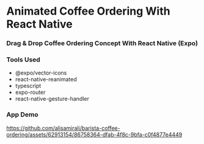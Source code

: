 # Animated Coffee Ordering With React Native

### Drag & Drop Coffee Ordering Concept With React Native (Expo)

### Tools Used

- @expo/vector-icons
- react-native-reanimated
- typescript
- expo-router
- react-native-gesture-handler

### App Demo

https://github.com/alisamirali/barista-coffee-ordering/assets/62913154/86758364-dfab-4f8c-9bfa-c0f4877e4449

